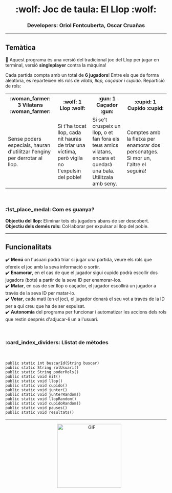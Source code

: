 <h1 align="center">:wolf: Joc de taula: El Llop :wolf:</h1>

<!-- Noms -->
<div align="center">
  <h3>Developers: Oriol Fontcuberta, Oscar Cruañas</h3>
</div>

<hr>

<!-- Temàtica del programa -->
<h2>Temàtica</h2>
<div>
  
  :star2: Aquest programa és una versió del tradicional joc del Llop per jugar en terminal, versió **singleplayer** contra la màquina!
  <br />
  
  Cada partida compta amb un total de **6 jugadors**! Entre els que de forma aleatòria, es reparteixen els rols de *vilatà, llop, caçador i cupido*.
  Repartició de rols:
  <br />

  <table>
  <tr>
    <th>:woman_farmer: 3 Vilatans :woman_farmer:</th>
    <th>:wolf: 1 Llop :wolf:</th>
    <th>:gun: 1 Caçador :gun:</th>
    <th>:cupid: 1 Cupido :cupid:</th>
  </tr>
  <tr>
    <td>Sense poders especials, hauran d'utilitzar l'enginy per derrotar al llop.</td>
    <td>Si t'ha tocat llop, cada nit hauràs de triar una víctima, però vigila no t'expulsin del poble!</td>
    <td>Si se't cruspeix un llop, o et fan fora els teus amics vilatans, encara et quedarà una bala. Utilitzala amb seny.</td>
    <td>Comptes amb la fletxa per enamorar dos personatges. Si mor un, l'altre el seguirà!</td>
  </tr>
</table>
<br />

<h3>:1st_place_medal: Com es guanya?</h3>

  **Objectiu del llop:** Eliminar tots els jugadors abans de ser descobert.
  <br />
  **Objectiu dels demés rols:** Col·laborar per expulsar al llop del poble.

</div>

<hr />

<!-- Funcionalitats -->

<h2>Funcionalitats</h2>
<div>

✔️ **Menú** on l'usuari podrà triar si jugar una partida, veure els rols que ofereix el joc amb la seva informació o sortir.<br>
✔️ **Enamorar**, en el cas de que el jugador sigui cupido podrà escollir dos jugadors (bots) a partir de la seva ID per enamorar-los.<br>
✔️ **Matar**, en cas de ser llop o caçador, el jugador escollirà un jugador a través de la seva ID per matar-lo.<br>
✔️ **Votar**, cada matí (en el joc), el jugador donarà el seu vot a través de la ID per a qui creu que ha de ser expulsat.<br>
✔️ **Autonomia** del programa per funcionar i automatizar les accions dels rols que restin després d'adjucar-li un a l'usuari.<br>

<br>

<h3>:card_index_dividers: Llistat de mètodes</h3>
<br>

    public static int buscarId(String buscar)
    public static String rolUsuari()
    public static String poderRols()
    public static void nit()
    public static void llop()
    public static void cupido()
    public static void junter()
    public static void junterRandom()
    public static void llopRandom()
    public static void cupidoRandom()
    public static void pauses()
    public static void resultats()

  
</div>

<hr>

<div align="center">
    <img src="https://media.giphy.com/media/5VfNPyYqdiMCHWwPmo/giphy.gif" alt="GIF" width="200" height="200" style="margin-left: 20px;">
</div>
